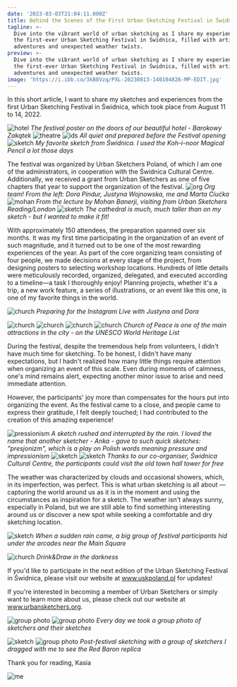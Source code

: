 ```yaml
---
date: '2023-03-03T21:04:11.000Z'
title: Behind the Scenes of the First Urban Sketching Festival in Świdnica
tagline: >-
  Dive into the vibrant world of urban sketching as I share my experiences from
  the first-ever Urban Sketching Festival in Świdnica, filled with artistic
  adventures and unexpected weather twists.
preview: >-
  Dive into the vibrant world of urban sketching as I share my experiences from
  the first-ever Urban Sketching Festival in Świdnica, filled with artistic
  adventures and unexpected weather twists.
image: 'https://i.ibb.co/3kB8Vzq/PXL-20230813-140104826-MP-EDIT.jpg'
---
```


In this short article, I want to share my sketches and experiences from the first Urban Sketching Festival in Świdnica, which took place from August 11 to 14, 2022.

![hotel](https://i.ibb.co/DbTh32w/IMG-20220811-135911-890.jpg "hotel")
*The festival poster on the doors of our beautiful hotel - Barokowy Zakątek*
![theatre](https://i.ibb.co/VDVRVC0/PXL-20220812-131613935.jpg "theatre")
![ids](https://i.ibb.co/hWtMqqz/PXL-20220811-120950955.jpg "ids")
*All quiet and prepared before the Festival opening*
![sketch](https://i.ibb.co/Qc4TTV5/PSX-20220921-151302.jpg "sketch")
*My favorite sketch from Świdnica. I used the Koh-i-noor Magical Pencil a lot those days*

The festival was organized by Urban Sketchers Poland, of which I am one of the administrators, in cooperation with the Świdnica Cultural Centre. Additionally, we received a grant from Urban Sketchers as one of five chapters that year to support the organization of the festival.
![org](https://i.ibb.co/mJLfXFZ/FB-IMG-1660581727340.jpg "org")
*Org team! From the left: Dora Pindur, Justyna Wojnowska, me and Marta Ciućka*
![mohan](https://i.ibb.co/KwqvfhR/PSX-20220815-180019.jpg "mohan")
*From the lecture by Mohan Banerji, visiting from Urban Sketchers Reading/London*
![sketch](https://i.ibb.co/bF8ffsb/PSX-20220815-180134.jpg "sketch")
*The cathedral is much, much taller than on my sketch - but I wanted to make it fit!*

With approximately 150 attendees, the preparation spanned over six months. It was my first time participating in the organization of an event of such magnitude, and it turned out to be one of the most rewarding experiences of the year. As part of the core organizing team consisting of four people, we made decisions at every stage of the project, from designing posters to selecting workshop locations. Hundreds of little details were meticulously recorded, organized, delegated, and executed according to a timeline—a task I thoroughly enjoy! Planning projects, whether it's a trip, a new work feature, a series of illustrations, or an event like this one, is one of my favorite things in the world.

![church](https://i.ibb.co/KctNkBN/PXL-20220812-155832013.jpg "church")
*Preparing for the Instagram Live with Justyna and Dora*

![church](https://i.ibb.co/YZHqyxr/PSX-20220815-175739.jpg "church")
![church](https://i.ibb.co/4WptL9S/PSX-20220815-175721.jpg "church")
![church](https://i.ibb.co/XpbWrW2/PSX-20220815-175804.jpg "church")
![church](https://i.ibb.co/QNXgQQc/PSX-20220819-121016.jpg "church")
*Church of Peace is one of the main attractions in the city - on the UNESCO World Heritage List*

During the festival, despite the tremendous help from volunteers, I didn't have much time for sketching. To be honest, I didn't have many expectations, but I hadn't realized how many little things require attention when organizing an event of this scale. Even during moments of calmness, one's mind remains alert, expecting another minor issue to arise and need immediate attention.

However, the participants' joy more than compensates for the hours put into organizing the event. As the festival came to a close, and people came to express their gratitude, I felt deeply touched; I had contributed to the creation of this amazing experience!

![pressionism](https://i.ibb.co/HK88PGZ/PSX-20220815-180210.jpg "pressionism")
*A sketch rushed and interrupted by the rain. I loved the name that another sketcher - Anka - gave to such quick sketches: "presjonizm", which is a play on Polish words meaning pressure and impressionism*
![sketch](https://i.ibb.co/k0yz0cm/PSX-20220815-180057.jpg "sketch")
![sketch](https://i.ibb.co/V9dgyhd/PSX-20221223-225239.jpg "sketch")
*Thanks to our co-organiser, Świdnica Cultural Centre, the participants could visit the old town hall tower for free*

The weather was characterized by clouds and occasional showers, which, in its imperfection, was perfect. This is what urban sketching is all about — capturing the world around us as it is in the moment and using the circumstances as inspiration for a sketch. The weather isn't always sunny, especially in Poland, but we are still able to find something interesting around us or discover a new spot while seeking a comfortable and dry sketching location.

![sketch](https://i.ibb.co/s5BsqnP/PSX-20220815-180230.jpg "sketch")
*When a sudden rain came, a big group of festival participants hid under the arcades near the Main Square*

![church](https://i.ibb.co/hDyr11W/PSX-20220815-180535.jpg "church")
*Drink&Draw in the darkness*

If you'd like to participate in the next edition of the Urban Sketching Festival in Świdnica, please visit our website at www.uskpoland.pl for updates!

If you're interested in becoming a member of Urban Sketchers or simply want to learn more about us, please check out our website at www.urbansketchers.org.

![group photo](https://i.ibb.co/ySjZJv0/PSX-20230121-223742.jpg "group photo")
![group photo](https://i.ibb.co/0qFvQ10/PXL-20220812-173704415.jpg "group photo")
*Every day we took a group photo of sketchers and their sketches*

![sketch](https://i.ibb.co/92JJM3L/PSX-20220815-180357.jpg "sketch")
![group photo](https://i.ibb.co/Wy6D1rn/PSX-20220815-180645.jpg "group photo")
*Post-festival sketching with a group of sketchers I dragged with me to see the Red Baron replica*

Thank you for reading,
Kasia

![me](https://i.ibb.co/0nqdLMv/PSX-20221212-173909-1-1.jpg "me")
